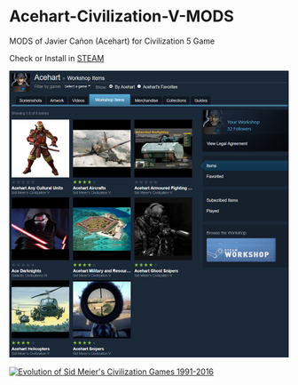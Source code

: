 # Acehart-Civilization-V-MODS
MODS of Javier Cañon (Acehart) for Civilization 5 Game

Check or Install in [STEAM](https://steamcommunity.com/id/acehart/myworkshopfiles/)

![Screenshoot](docs/img/screenshot-steamcommunity.com-2019.08.07-11-44-03.png)

[![Evolution of Sid Meier's Civilization Games 1991-2016](https://img.youtube.com/vi/KjQf7uM7oxU/0.jpg)](https://www.youtube.com/watch?v=KjQf7uM7oxU)

